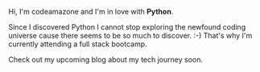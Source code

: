 Hi, I'm codeamazone and I'm in love with **Python**.

Since I discovered Python I cannot stop exploring the newfound coding universe cause there seems to be so much to discover. :-)
That's why I'm currently attending a full stack bootcamp.

Check out my upcoming blog about my tech journey soon.

